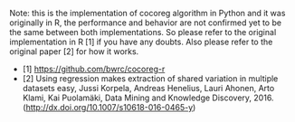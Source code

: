Note: this is the implementation of cocoreg algorithm in Python and it was originally in R,
the performance and behavior are not confirmed yet to be the same between both implementations. So please
refer to the original implementation in R [1] if you have any doubts. Also please refer to the original paper [2] for how it works.

* [1] https://github.com/bwrc/cocoreg-r
* [2] Using regression makes extraction of shared variation in multiple datasets easy, Jussi Korpela, Andreas Henelius, Lauri Ahonen, Arto Klami, Kai Puolamäki, Data Mining and Knowledge Discovery, 2016. (http://dx.doi.org/10.1007/s10618-016-0465-y)

